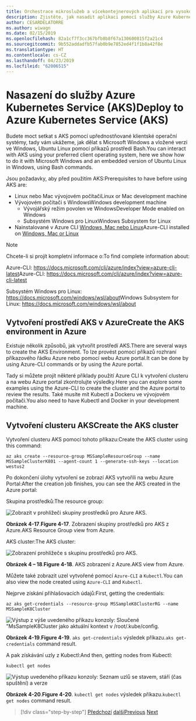 ```yaml
---
title: Orchestrace mikroslužeb a vícekontejnerových aplikací pro vysokou škálovatelnost a dostupnost
description: Zjistěte, jak nasadit aplikaci pomocí služby Azure Kubernetes Service.
author: CESARDELATORRE
ms.author: wiwagn
ms.date: 02/15/2019
ms.openlocfilehash: 82a1cf7f3cc367bfb8b8f67a130600815f2a21c4
ms.sourcegitcommit: 9b552addadfb57fab0b9e7852ed4f1f1b8a42f8e
ms.translationtype: HT
ms.contentlocale: cs-CZ
ms.lasthandoff: 04/23/2019
ms.locfileid: "62006515"
---
```

# <a name="deploy-to-azure-kubernetes-service-aks"></a><span data-ttu-id="bda12-103">Nasazení do služby Azure Kubernetes Service (AKS)</span><span class="sxs-lookup"><span data-stu-id="bda12-103">Deploy to Azure Kubernetes Service (AKS)</span></span>

<span data-ttu-id="bda12-104">Budete moct setkat s AKS pomocí upřednostňované klientské operační systémy, tady vám ukážeme, jak dělat s Microsoft Windows a vložené verzi ve Windows, Ubuntu Linux pomocí příkazů prostředí Bash.</span><span class="sxs-lookup"><span data-stu-id="bda12-104">You can interact with AKS using your preferred client operating system, here we show how to do it with Microsoft Windows and an embedded version of Ubuntu Linux in Windows, using Bash commands.</span></span>

<span data-ttu-id="bda12-105">Jsou požadavky, aby před použitím AKS:</span><span class="sxs-lookup"><span data-stu-id="bda12-105">Prerequisites to have before using AKS are:</span></span>

- <span data-ttu-id="bda12-106">Linux nebo Mac vývojovém počítači</span><span class="sxs-lookup"><span data-stu-id="bda12-106">Linux or Mac development machine</span></span>
- <span data-ttu-id="bda12-107">Vývojovém počítači s Windows</span><span class="sxs-lookup"><span data-stu-id="bda12-107">Windows development machine</span></span>
  - <span data-ttu-id="bda12-108">Vývojářský režim povolen ve Windows</span><span class="sxs-lookup"><span data-stu-id="bda12-108">Developer Mode enabled on Windows</span></span>
  - <span data-ttu-id="bda12-109">Subsystém Windows pro Linux</span><span class="sxs-lookup"><span data-stu-id="bda12-109">Windows Subsystem for Linux</span></span>
- <span data-ttu-id="bda12-110">Nainstalované v Azure CLI [Windows, Mac nebo Linux](https://docs.microsoft.com/cli/azure/install-azure-cli?view=azure-cli-latest)</span><span class="sxs-lookup"><span data-stu-id="bda12-110">Azure-CLI installed on [Windows, Mac or Linux](https://docs.microsoft.com/cli/azure/install-azure-cli?view=azure-cli-latest)</span></span>

> [!NOTE]
> <span data-ttu-id="bda12-111">Chcete-li si projít kompletní informace o:</span><span class="sxs-lookup"><span data-stu-id="bda12-111">To find complete information about:</span></span>
>
> <span data-ttu-id="bda12-112">Azure-CLI: <https://docs.microsoft.com/cli/azure/index?view=azure-cli-latest></span><span class="sxs-lookup"><span data-stu-id="bda12-112">Azure-CLI: <https://docs.microsoft.com/cli/azure/index?view=azure-cli-latest></span></span>
>
> <span data-ttu-id="bda12-113">Subsystém Windows pro Linux: <https://docs.microsoft.com/windows/wsl/about></span><span class="sxs-lookup"><span data-stu-id="bda12-113">Windows Subsystem for Linux: <https://docs.microsoft.com/windows/wsl/about></span></span>

## <a name="create-the-aks-environment-in-azure"></a><span data-ttu-id="bda12-114">Vytvoření prostředí AKS v Azure</span><span class="sxs-lookup"><span data-stu-id="bda12-114">Create the AKS environment in Azure</span></span>

<span data-ttu-id="bda12-115">Existuje několik způsobů, jak vytvořit prostředí AKS.</span><span class="sxs-lookup"><span data-stu-id="bda12-115">There are several ways to create the AKS Environment.</span></span> <span data-ttu-id="bda12-116">To lze provést pomocí příkazů rozhraní příkazového řádku Azure nebo pomocí webu Azure portal.</span><span class="sxs-lookup"><span data-stu-id="bda12-116">It can be done by using Azure-CLI commands or by using the Azure portal.</span></span>

<span data-ttu-id="bda12-117">Tady si můžete projít některé příklady použití Azure CLI k vytvoření clusteru a na webu Azure portal zkontrolujte výsledky.</span><span class="sxs-lookup"><span data-stu-id="bda12-117">Here you can explore some examples using the Azure-CLI to create the cluster and the Azure portal to review the results.</span></span> <span data-ttu-id="bda12-118">Také musíte mít Kubectl a Dockeru ve vývojovém počítači.</span><span class="sxs-lookup"><span data-stu-id="bda12-118">You also need to have Kubectl and Docker in your development machine.</span></span>  

## <a name="create-the-aks-cluster"></a><span data-ttu-id="bda12-119">Vytvoření clusteru AKS</span><span class="sxs-lookup"><span data-stu-id="bda12-119">Create the AKS cluster</span></span>

<span data-ttu-id="bda12-120">Vytvoření clusteru AKS pomocí tohoto příkazu:</span><span class="sxs-lookup"><span data-stu-id="bda12-120">Create the AKS cluster using this command:</span></span>

```console
az aks create --resource-group MSSampleResourceGroup --name MSSampleClusterK801 --agent-count 1 --generate-ssh-keys --location westus2
```

<span data-ttu-id="bda12-121">Po dokončení úlohy vytvoření se zobrazí AKS vytvořili na webu Azure Portal:</span><span class="sxs-lookup"><span data-stu-id="bda12-121">After the creation job finishes, you can see the AKS created in the Azure portal:</span></span>

<span data-ttu-id="bda12-122">Skupina prostředků:</span><span class="sxs-lookup"><span data-stu-id="bda12-122">The resource group:</span></span>

![Zobrazit v prohlížeči skupiny prostředků pro Azure AKS.](media/aks-resource-group-view.png)

<span data-ttu-id="bda12-124">**Obrázek 4-17**.</span><span class="sxs-lookup"><span data-stu-id="bda12-124">**Figure 4-17**.</span></span> <span data-ttu-id="bda12-125">Zobrazení skupiny prostředků pro AKS z Azure.</span><span class="sxs-lookup"><span data-stu-id="bda12-125">AKS Resource Group view from Azure.</span></span>

<span data-ttu-id="bda12-126">AKS cluster:</span><span class="sxs-lookup"><span data-stu-id="bda12-126">The AKS cluster:</span></span>

![Zobrazení prohlížeče s skupinu prostředků pro AKS.](media/aks-cluster-view.png)

<span data-ttu-id="bda12-128">**Obrázek 4 – 18**.</span><span class="sxs-lookup"><span data-stu-id="bda12-128">**Figure 4-18**.</span></span> <span data-ttu-id="bda12-129">AKS zobrazení z Azure.</span><span class="sxs-lookup"><span data-stu-id="bda12-129">AKS view from Azure.</span></span>

<span data-ttu-id="bda12-130">Můžete také zobrazit uzel vytvořené pomocí `Azure-CLI` a `Kubectl`.</span><span class="sxs-lookup"><span data-stu-id="bda12-130">You can also view the node created using `Azure-CLI` and `Kubectl`.</span></span>

<span data-ttu-id="bda12-131">Nejprve získání přihlašovacích údajů:</span><span class="sxs-lookup"><span data-stu-id="bda12-131">First, getting the credentials:</span></span>

```console
az aks get-credentials --resource-group MSSampleK8ClusterRG --name MSSampleK8Cluster
```

![Výstup z výše uvedeného příkazu konzoly: Sloučené "MsSampleK8Cluster jako aktuální kontext v /root/.kube/config.](media/get-credentials-command-result.png)

<span data-ttu-id="bda12-133">**Obrázek 4-19**.</span><span class="sxs-lookup"><span data-stu-id="bda12-133">**Figure 4-19**.</span></span> <span data-ttu-id="bda12-134">`aks get-credentials` výsledek příkazu.</span><span class="sxs-lookup"><span data-stu-id="bda12-134">`aks get-credentials` command result.</span></span>

<span data-ttu-id="bda12-135">A pak získávání uzly z Kubectl:</span><span class="sxs-lookup"><span data-stu-id="bda12-135">And then, getting nodes from Kubectl:</span></span>

```console
kubectl get nodes
```

![Výstup uvedeného příkazu konzoly: Seznam uzlů se stavem, stáří (čas spuštění) a verze](media/kubectl-get-nodes-command-result.png)

<span data-ttu-id="bda12-137">**Obrázek 4-20**.</span><span class="sxs-lookup"><span data-stu-id="bda12-137">**Figure 4-20**.</span></span> <span data-ttu-id="bda12-138">`kubectl get nodes` výsledek příkazu.</span><span class="sxs-lookup"><span data-stu-id="bda12-138">`kubectl get nodes` command result.</span></span>

>[!div class="step-by-step"]
><span data-ttu-id="bda12-139">[Předchozí](orchestrate-high-scalability-availability.md)
>[další](docker-apps-development-environment.md)</span><span class="sxs-lookup"><span data-stu-id="bda12-139">[Previous](orchestrate-high-scalability-availability.md)
[Next](docker-apps-development-environment.md)</span></span>
